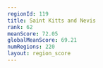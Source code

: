 ```yaml
---
regionId: 119
title: Saint Kitts and Nevis
rank: 62
meanScore: 72.05
globalMeanScore: 69.21
numRegions: 220
layout: region_score
---
```

